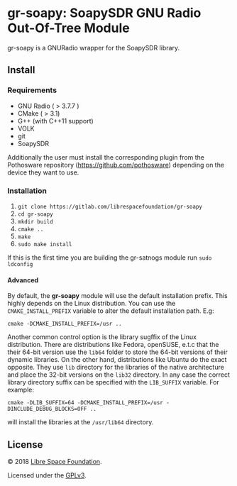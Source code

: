 # gr-soapy: SoapySDR GNU Radio Out-Of-Tree Module
gr-soapy is a GNURadio wrapper for the SoapySDR library.

## Install

### Requirements
* GNU Radio ( > 3.7.7 )
* CMake ( > 3.1)
* G++ (with C++11 support)
* VOLK
* git
* SoapySDR

Additionally the user must install the corresponding plugin from
the Pothosware repository (https://github.com/pothosware) depending
on the device they want to use.

### Installation

1. `git clone https://gitlab.com/librespacefoundation/gr-soapy`
2. `cd gr-soapy`
3. `mkdir build`
4. `cmake ..`
5. `make`
6. `sudo make install`

If this is the first time you are building the gr-satnogs module run
`sudo ldconfig`

#### Advanced
By default, the **gr-soapy** module will use the default installation prefix.
This highly depends on the Linux distribution. You can use the `CMAKE_INSTALL_PREFIX`
variable to alter the default installation path.
E.g:

`cmake -DCMAKE_INSTALL_PREFIX=/usr ..`


Another common control option is the library sugffix of the Linux distribution.
There are distributions like Fedora, openSUSE, e.t.c that the their 64-bit version
use the `lib64` folder to store the 64-bit versions of their dynamic libraries.
On the other hand, distributions like Ubuntu do the exact opposite. They use
`lib` directory for the libraries of the native architecture and place the 32-bit versions
on the `lib32` directory. In any case the correct library directory suffix
can be specified with the `LIB_SUFFIX` variable. For example:

`cmake -DLIB_SUFFIX=64 -DCMAKE_INSTALL_PREFIX=/usr -DINCLUDE_DEBUG_BLOCKS=OFF ..`

will install the libraries at the `/usr/lib64` directory.


## License

&copy; 2018 [Libre Space Foundation](http://librespacefoundation.org).

Licensed under the [GPLv3](LICENSE).
